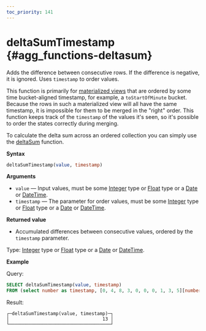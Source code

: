 ```yaml
---
toc_priority: 141
---
```


# deltaSumTimestamp {#agg_functions-deltasum}

Adds the difference between consecutive rows. If the difference is negative, it is ignored. Uses `timestamp` to order values.

This function is primarily for [materialized views](../../sql-reference/statements/create/view.md#materialized) that are ordered by some time bucket-aligned timestamp, for example, a `toStartOfMinute` bucket. Because the rows in such a materialized view will all have the same timestamp, it is impossible for them to be merged in the "right" order. This function keeps track of the `timestamp` of the values it's seen, so it's possible to order the states correctly during merging.

To calculate the delta sum across an ordered collection you can simply use the [deltaSum](./deltasum.md) function.

**Syntax**

``` sql
deltaSumTimestamp(value, timestamp)
```

**Arguments**

-   `value` — Input values, must be some [Integer](../../data-types/int-uint.md) type or [Float](../../data-types/float.md) type or a [Date](../../data-types/date.md) or [DateTime](../../data-types/datetime.md).
-   `timestamp` — The parameter for order values, must be some [Integer](../../data-types/int-uint.md) type or [Float](../../data-types/float.md) type or a [Date](../../data-types/date.md) or [DateTime](../../data-types/datetime.md).

**Returned value**

-   Accumulated differences between consecutive values, ordered by the `timestamp` parameter.

Type: [Integer](../../data-types/int-uint.md) type or [Float](../../data-types/float.md) type or a [Date](../../data-types/date.md) or [DateTime](../../data-types/datetime.md).

**Example**

Query:

```sql
SELECT deltaSumTimestamp(value, timestamp) 
FROM (select number as timestamp, [0, 4, 8, 3, 0, 0, 0, 1, 3, 5][number] as value from numbers(1, 10));
```

Result:

``` text
┌─deltaSumTimestamp(value, timestamp)─┐
│                                  13 │
└─────────────────────────────────────┘
```
